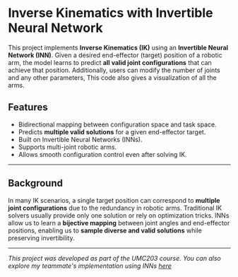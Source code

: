 # Inverse Kinematics with Invertible Neural Network

This project implements **Inverse Kinematics (IK)** using an **Invertible Neural Network (INN)**. Given a desired end-effector (target) position of a robotic arm, the model learns to predict **all valid joint configurations** that can achieve that position. Additionally, users can modify the number of joints and any other parameters, This code also gives a visualization of all the arms. 

## Features

-  Bidirectional mapping between configuration space and task space.
-  Predicts **multiple valid solutions** for a given end-effector target.
-  Built on Invertible Neural Networks (INNs).
-  Supports multi-joint robotic arms.
-  Allows smooth configuration control even after solving IK.

---

## Background

In many IK scenarios, a single target position can correspond to **multiple joint configurations** due to the redundancy in robotic arms. Traditional IK solvers usually provide only one solution or rely on optimization tricks. INNs allow us to learn a **bijective mapping** between joint angles and end-effector positions, enabling us to **sample diverse and valid solutions** while preserving invertibility.

---


*This project was developed as part of the UMC203 course. You can also explore my teammate's implementation using INNs [here](https://github.com/IISc-UMC-203)*
